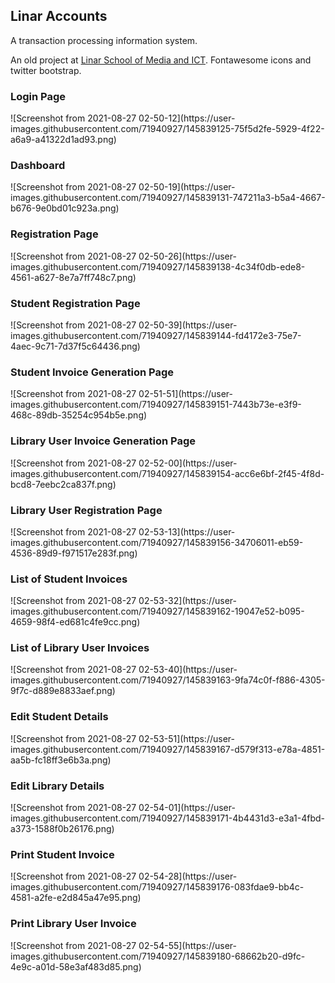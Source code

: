 <h2>Linar Accounts</h2>
A transaction processing information system. 

An old project at <a href="https://linar.ng/">Linar School of Media and ICT</a>.
Fontawesome icons and twitter bootstrap.

<h3>Login Page</h3>
![Screenshot from 2021-08-27 02-50-12](https://user-images.githubusercontent.com/71940927/145839125-75f5d2fe-5929-4f22-a6a9-a41322d1ad93.png)
<h3>Dashboard</h3>
![Screenshot from 2021-08-27 02-50-19](https://user-images.githubusercontent.com/71940927/145839131-747211a3-b5a4-4667-b676-9e0bd01c923a.png)
<h3>Registration Page</h3>
![Screenshot from 2021-08-27 02-50-26](https://user-images.githubusercontent.com/71940927/145839138-4c34f0db-ede8-4561-a627-8e7a7ff748c7.png)
<h3>Student Registration Page</h3>
![Screenshot from 2021-08-27 02-50-39](https://user-images.githubusercontent.com/71940927/145839144-fd4172e3-75e7-4aec-9c71-7d37f5c64436.png)
<h3>Student Invoice Generation Page</h3>
![Screenshot from 2021-08-27 02-51-51](https://user-images.githubusercontent.com/71940927/145839151-7443b73e-e3f9-468c-89db-35254c954b5e.png)
<h3>Library User Invoice Generation Page</h3>
![Screenshot from 2021-08-27 02-52-00](https://user-images.githubusercontent.com/71940927/145839154-acc6e6bf-2f45-4f8d-bcd8-7eebc2ca837f.png)
<h3>Library User Registration Page</h3>
![Screenshot from 2021-08-27 02-53-13](https://user-images.githubusercontent.com/71940927/145839156-34706011-eb59-4536-89d9-f971517e283f.png)
<h3>List of Student Invoices</h3>
![Screenshot from 2021-08-27 02-53-32](https://user-images.githubusercontent.com/71940927/145839162-19047e52-b095-4659-98f4-ed681c4fe9cc.png)
<h3>List of Library User Invoices</h3>
![Screenshot from 2021-08-27 02-53-40](https://user-images.githubusercontent.com/71940927/145839163-9fa74c0f-f886-4305-9f7c-d889e8833aef.png)
<h3>Edit Student Details</h3>
![Screenshot from 2021-08-27 02-53-51](https://user-images.githubusercontent.com/71940927/145839167-d579f313-e78a-4851-aa5b-fc18ff3e6b3a.png)
<h3>Edit Library Details</h3>
![Screenshot from 2021-08-27 02-54-01](https://user-images.githubusercontent.com/71940927/145839171-4b4431d3-e3a1-4fbd-a373-1588f0b26176.png)
<h3>Print Student Invoice</h3>
![Screenshot from 2021-08-27 02-54-28](https://user-images.githubusercontent.com/71940927/145839176-083fdae9-bb4c-4581-a2fe-e2d845a47e95.png)
<h3>Print Library User Invoice</h3>
![Screenshot from 2021-08-27 02-54-55](https://user-images.githubusercontent.com/71940927/145839180-68662b20-d9fc-4e9c-a01d-58e3af483d85.png)
